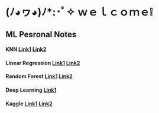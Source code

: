 # (ﾉ◕ヮ◕)ﾉ*:･ﾟ✧ ｗｅｌｃｏｍｅ❕ 

## ML Pesronal Notes
#### KNN [Link1](https://github.com/dataquestio/solutions/blob/master/Mission155Solutions.ipynb) [Link2](https://github.com/crsmi/dataquest-projects/blob/master/Guided%20Projects/Predicting%20Car%20Prices/Predicting%20Car%20Prices.ipynb)
#### Linear Regression [Link1](https://github.com/dataquestio/solutions/blob/master/Mission240Solutions.ipynb) [Link2](https://github.com/crsmi/dataquest-projects/blob/master/Guided%20Projects/Predicting%20House%20Sale%20Prices/PredictingHousePrices.ipynb)
#### Random Forest [Link1](https://github.com/dataquestio/solutions/blob/master/Mission213Solution.ipynb) [Link2](https://github.com/crsmi/dataquest-projects/blob/master/Guided%20Projects/Predicting%20Bike%20Rentals/Basics.ipynb)
#### Deep Learning [Link1](https://github.com/dataquestio/solutions/blob/master/Mission244Solutions.ipynb)
#### Kaggle [Link1](https://github.com/dataquestio/solutions/blob/master/Mission188Solution.ipynb) [Link2](https://github.com/crsmi/dataquest-projects/blob/master/Guided%20Projects/Creating%20a%20Kaggle%20Workflow/Basics.ipynb)
